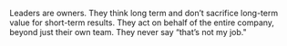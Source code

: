 

Leaders are owners. They think long term and don’t sacrifice long-term value for short-term results. They act on behalf of the entire company, beyond just their own team. They never say “that’s not my job."

